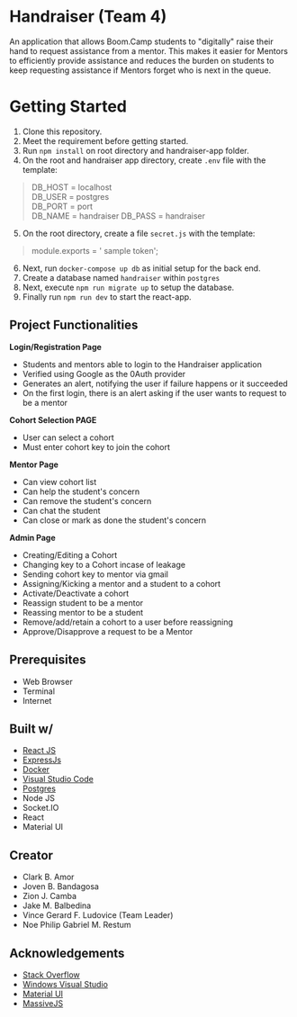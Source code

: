 # Handraiser (Team 4)

An application that allows Boom.Camp students to "digitally" raise their hand to request assistance from a mentor. This makes it easier for Mentors to efficiently provide assistance and reduces the burden on students to keep requesting assistance if Mentors forget who is next in the queue.

# Getting Started

1. Clone this repository.
2. Meet the requirement before getting started.
3. Run `npm install` on root directory and handraiser-app folder.
4. On the root and handraiser app directory, create `.env` file with the template:
> DB_HOST = localhost  
> DB_USER = postgres   
> DB_PORT = port  
> DB_NAME = handraiser
> DB_PASS = handraiser
5. On the root directory, create a file `secret.js` with the template:
>module.exports = ' sample token';
6. Next, run `docker-compose up db` as initial setup for the back end.
7. Create a database named `handraiser` within `postgres`
8. Next, execute `npm run migrate up` to setup the database.
9. Finally run `npm run dev` to start the react-app.

## Project Functionalities

**Login/Registration Page**

- Students and mentors able to login to the Handraiser application
- Verified using Google as the 0Auth provider
- Generates an alert, notifying the user if failure happens or it succeeded
- On the first login, there is an alert asking if the user wants to request to be a mentor

**Cohort Selection PAGE**

- User can select a cohort
- Must enter cohort key to join the cohort

**Mentor Page**

- Can view cohort list
- Can help the student's concern
- Can remove the student's concern
- Can chat the student
- Can close or mark as done the student's concern

**Admin Page**

- Creating/Editing a Cohort
- Changing key to a Cohort incase of leakage
- Sending cohort key to mentor via gmail
- Assigning/Kicking a mentor and a student to a cohort
- Activate/Deactivate a cohort
- Reassign student to be a mentor
- Reassing mentor to be a student
- Remove/add/retain a cohort to a user before reassigning
- Approve/Disapprove a request to be a Mentor

## Prerequisites

- Web Browser
- Terminal
- Internet

## Built w/

- [React JS](https://reactjs.org/)
- [ExpressJs](<[https://expressjs.com/](https://expressjs.com/)>)
- [Docker](<[https://www.docker.com/](https://www.docker.com/)>)
- [Visual Studio Code](<([https://code.visualstudio.com/](https://code.visualstudio.com/))>)
- [Postgres](<([[https://www.postgresql.org/docs/](https://www.postgresql.org/docs/))>)
- Node JS
- Socket.IO
- React
- Material UI

## Creator

- Clark B. Amor
- Joven B. Bandagosa
- Zion J. Camba
- Jake M. Balbedina
- Vince Gerard F. Ludovice (Team Leader)
- Noe Philip Gabriel M. Restum

## Acknowledgements

- [Stack Overflow](<[[https://stackoverflow.com/](https://stackoverflow.com/)](https://stackoverflow.com/](https://stackoverflow.com/))>)
- [Windows Visual Studio](<[https://code.visualstudio.com](https://code.visualstudio.com/)>)
- [Material UI](<[[https://material-ui.com/](https://material-ui.com/)](https://material-ui.com/](https://material-ui.com/))>)
- [MassiveJS](<[[https://massivejs.org/](https://massivejs.org/)](https://massivejs.org/](https://massivejs.org/))>)
